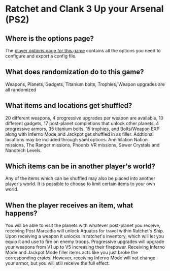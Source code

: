 # Ratchet and Clank 3 Up your Arsenal (PS2)

## Where is the options page?

The [player options page for this game](../player-options) contains all the options you need to configure and export a
config file.

## What does randomization do to this game?

Weapons, Planets, Gadgets, Titanium bolts, Trophies, Weapon upgrades are all randomized

## What items and locations get shuffled?

20 different weapons, 4 progressive upgrades per weapon are available, 10 different gadgets, 17 post-planet completions that unlock other planets, 4 progressive armors, 35 titanium bolts, 15 trophies, and Bolts/Weapon EXP along with Inferno Mode and Jackpot get shuffled in as filler.
Addtional locations may be included through yaml options: Annihilation Nation missions, The Ranger missions, Phoenix VR missions, Sewer Crystals and Nanotech Levels.

## Which items can be in another player's world?

Any of the items which can be shuffled may also be placed into another player's world. It is possible to choose to limit
certain items to your own world.

## When the player receives an item, what happens?

You will be able to visit the planets with whatever post-planet you receive, receiving Post Marcadia will unlock Aquatos for travel within Ratchet's Ship. Upon receiving a weapon it unlocks in ratchet's inventory, which will let you equip it and use to fire on enemy troops. Progressive upgrades will upgrade your weapons from V1 up to V5 increasing their firepower. Receiving Inferno Mode and Jackpot Mode filler items acts like you just broke the corresponding crates. However, receiving Inferno Mode will not change your armor, but you will still receive the full effect.